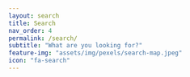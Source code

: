 ```yaml
---
layout: search
title: Search
nav_order: 4
permalink: /search/
subtitle: "What are you looking for?"
feature-img: "assets/img/pexels/search-map.jpeg"
icon: "fa-search"
---
```


